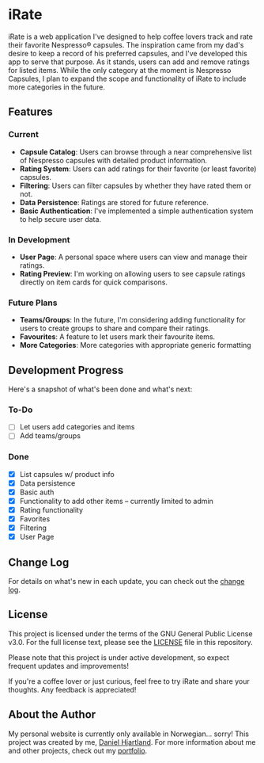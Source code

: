 # iRate
iRate is a web application I've designed to help coffee lovers track and rate their favorite Nespresso&reg; capsules. The inspiration came from my dad's desire to keep a record of his preferred capsules, and I've developed this app to serve that purpose. As it stands, users can add and remove ratings for listed items. While the only category at the moment is Nespresso Capsules, I plan to expand the scope and functionality of iRate to include more categories in the future.

## Features

### Current
- **Capsule Catalog**: Users can browse through a near comprehensive list of Nespresso capsules with detailed product information.
- **Rating System**: Users can add ratings for their favorite (or least favorite) capsules.
- **Filtering**: Users can filter capsules by whether they have rated them or not.
- **Data Persistence**: Ratings are stored for future reference.
- **Basic Authentication**: I've implemented a simple authentication system to help secure user data.

### In Development
- **User Page**: A personal space where users can view and manage their ratings.
- **Rating Preview**: I'm working on allowing users to see capsule ratings directly on item cards for quick comparisons.

### Future Plans
- **Teams/Groups**: In the future, I'm considering adding functionality for users to create groups to share and compare their ratings.
- **Favourites**: A feature to let users mark their favourite items.
- **More Categories**: More categories with appropriate generic formatting

## Development Progress

Here's a snapshot of what's been done and what's next:

### To-Do
- [ ] Let users add categories and items
- [ ] Add teams/groups

### Done
- [x] List capsules w/ product info
- [x] Data persistence
- [x] Basic auth
- [x] Functionality to add other items – currently limited to admin
- [x] Rating functionality
- [x] Favorites
- [x] Filtering
- [x] User Page

## Change Log
For details on what's new in each update, you can check out the [change log](CHANGELOG.md).

## License
This project is licensed under the terms of the GNU General Public License v3.0. For the full license text, please see the [LICENSE](LICENSE.md) file in this repository.

Please note that this project is under active development, so expect frequent updates and improvements!

If you're a coffee lover or just curious, feel free to try iRate and share your thoughts. Any feedback is appreciated!

## About the Author
My personal website is currently only available in Norwegian... sorry!
This project was created by me, [Daniel Hjartland](http://hjartland.com). For more information about me and other projects, check out my [portfolio](https://hjartland.dev/portefølje).


